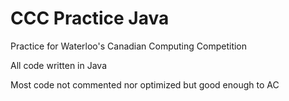 # CCC Practice Java
Practice for Waterloo's Canadian Computing Competition

All code written in Java

Most code not commented nor optimized but good enough to AC
